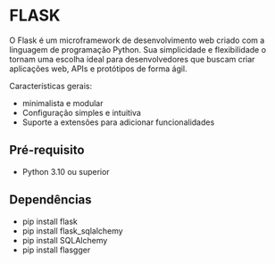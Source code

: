 # FLASK

O Flask é um microframework de desenvolvimento web criado com a linguagem de programação Python. Sua simplicidade e flexibilidade o tornam uma escolha ideal para desenvolvedores que buscam criar aplicações web, APIs e protótipos de forma ágil.

Características gerais:
- minimalista e modular 
- Configuração simples e intuitiva 
- Suporte a extensões para adicionar funcionalidades 

## Pré-requisito
- Python 3.10 ou superior

## Dependências 

- pip install flask
-  pip install flask_sqlalchemy
- pip install SQLAlchemy
- pip install flasgger


